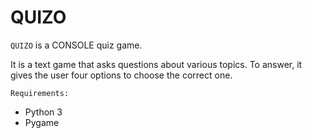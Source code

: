# QUIZO
`QUIZO` is a CONSOLE quiz game.

It is a text game that asks questions about various topics.
To answer, it gives the user four options to choose the correct
one.

`Requirements:`
  - Python 3
  - Pygame
